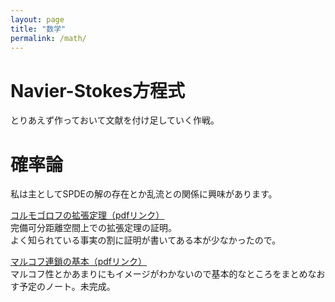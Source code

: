 ```yaml
---
layout: page
title: "数学"
permalink: /math/
---
```


# Navier-Stokes方程式
とりあえず作っておいて文献を付け足していく作戦。

# 確率論
私は主としてSPDEの解の存在とか乱流との関係に興味があります。

[コルモゴロフの拡張定理（pdfリンク）](/blog_pdf/kolmogorov_extension/kolmogorov_extension.pdf)<br>
完備可分距離空間上での拡張定理の証明。<br>
よく知られている事実の割に証明が書いてある本が少なかったので。

[マルコフ連鎖の基本（pdfリンク）](/blog_pdf/markov_chain/markovchain.pdf)<br>
マルコフ性とかあまりにもイメージがわかないので基本的なところをまとめなおす予定のノート。未完成。